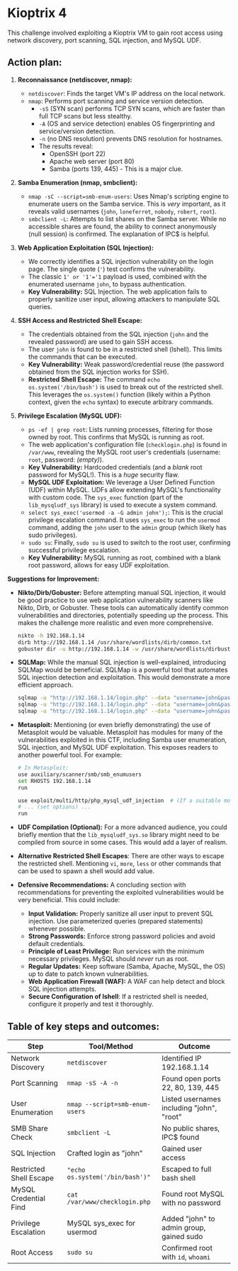 # Kioptrix 4

This challenge involved exploiting a Kioptrix VM to gain root access using network discovery, port scanning, SQL injection, and MySQL UDF.

## Action plan:

1.  **Reconnaissance (netdiscover, nmap):**
    *   `netdiscover`:  Finds the target VM's IP address on the local network.
    *   `nmap`:  Performs port scanning and service version detection. 
        *   `-sS` (SYN scan) performs TCP SYN scans, which are faster than full TCP scans but less stealthy.
        *   `-A` (OS and service detection) enables OS fingerprinting and service/version detection.
        *   `-n` (no DNS resolution) prevents DNS resolution for hostnames.
        *   The results reveal:
            *   OpenSSH (port 22)
            *   Apache web server (port 80)
            *   Samba (ports 139, 445) - This is a major clue.

2.  **Samba Enumeration (nmap, smbclient):**
    *   `nmap -sC --script=smb-enum-users`: Uses Nmap's scripting engine to enumerate users on the Samba service.  This is *very* important, as it reveals valid usernames (`john`, `loneferret`, `nobody`, `robert`, `root`).
    *   `smbclient -L`: Attempts to list shares on the Samba server.  While no accessible shares are found, the ability to connect anonymously (null session) is confirmed. The explanation of IPC$ is helpful.

3.  **Web Application Exploitation (SQL Injection):**
    *   We correctly identifies a SQL injection vulnerability on the login page. The single quote (`'`) test confirms the vulnerability.
    *   The classic `1' or '1'='1` payload is used, combined with the enumerated username `john`, to bypass authentication. 
    *   **Key Vulnerability:**  SQL Injection.  The web application fails to properly sanitize user input, allowing attackers to manipulate SQL queries.

4.  **SSH Access and Restricted Shell Escape:**
    *   The credentials obtained from the SQL injection (`john` and the revealed password) are used to gain SSH access.
    *   The user `john` is found to be in a restricted shell (lshell). This limits the commands that can be executed.
    *   **Key Vulnerability:**  Weak password/credential reuse (the password obtained from the SQL injection works for SSH).
    *   **Restricted Shell Escape:** The command `echo os.system('/bin/bash')` is used to break out of the restricted shell.  This leverages the `os.system()` function (likely within a Python context, given the `echo` syntax) to execute arbitrary commands.

5.  **Privilege Escalation (MySQL UDF):**
    *   `ps -ef | grep root`:  Lists running processes, filtering for those owned by root. This confirms that MySQL is running as root.
    *   The web application's configuration file (`checklogin.php`) is found in `/var/www`, revealing the MySQL root user's credentials (username: `root`, password:  *(empty)*).
    *   **Key Vulnerability:**  Hardcoded credentials (and a *blank* root password for MySQL!). This is a *huge* security flaw.
    *   **MySQL UDF Exploitation:** We leverage a User Defined Function (UDF) within MySQL. UDFs allow extending MySQL's functionality with custom code. The `sys_exec` function (part of the `lib_mysqludf_sys` library) is used to execute a system command.
    *   `select sys_exec('usermod -a -G admin john');`: This is the crucial privilege escalation command. It uses `sys_exec` to run the `usermod` command, adding the `john` user to the `admin` group (which likely has sudo privileges).
    *   `sudo su`:  Finally, `sudo su` is used to switch to the root user, confirming successful privilege escalation.
    *  **Key Vulnerability:** MySQL running as root, combined with a blank root password, allows for easy UDF exploitation.

**Suggestions for Improvement:**

*   **Nikto/Dirb/Gobuster:** Before attempting manual SQL injection, it would be good practice to use web application vulnerability scanners like Nikto, Dirb, or Gobuster. These tools can automatically identify common vulnerabilities and directories, potentially speeding up the process. This makes the challenge more realistic and even more comprehensive.

    ```zsh
    nikto -h 192.168.1.14
    dirb http://192.168.1.14 /usr/share/wordlists/dirb/common.txt
    gobuster dir -u http://192.168.1.14 -w /usr/share/wordlists/dirbuster/directory-list-2.3-medium.txt -x php,txt,html
    ```

*   **SQLMap:** While the manual SQL injection is well-explained, introducing SQLMap would be beneficial. SQLMap is a powerful tool that automates SQL injection detection and exploitation.  This would demonstrate a more efficient approach.

    ```zsh
    sqlmap -u "http://192.168.1.14/login.php" --data "username=john&password=1" --level=5 --risk=3 --dbs  # Enumerate databases
    sqlmap -u "http://192.168.1.14/login.php" --data "username=john&password=1" --level=5 --risk=3 -D members --tables # Enumerate tables in 'members'
    sqlmap -u "http://192.168.1.14/login.php" --data "username=john&password=1" --level=5 --risk=3 -D members -T members --dump # Dump the 'members' table
    ```

*   **Metasploit:**  Mentioning (or even briefly demonstrating) the use of Metasploit would be valuable.  Metasploit has modules for many of the vulnerabilities exploited in this CTF, including Samba user enumeration, SQL injection, and MySQL UDF exploitation. This exposes readers to another powerful tool.  For example:

    ```zsh
    # In Metasploit:
    use auxiliary/scanner/smb/smb_enumusers
    set RHOSTS 192.168.1.14
    run

    use exploit/multi/http/php_mysql_udf_injection  # (If a suitable module exists)
    # ... (set options) ...
    run
    ```

*   **UDF Compilation (Optional):** For a more advanced audience, you could briefly mention that the `lib_mysqludf_sys.so` library might need to be compiled from source in some cases. This would add a layer of realism.

* **Alternative Restricted Shell Escapes**: There are other ways to escape the restricted shell. Mentioning `vi`, `more`, `less` or other commands that can be used to spawn a shell would add value.

* **Defensive Recommendations:**  A concluding section with recommendations for preventing the exploited vulnerabilities would be very beneficial. This could include:
    *   **Input Validation:**  Properly sanitize all user input to prevent SQL injection.  Use parameterized queries (prepared statements) whenever possible.
    *   **Strong Passwords:**  Enforce strong password policies and avoid default credentials.
    *   **Principle of Least Privilege:**  Run services with the minimum necessary privileges.  MySQL should *never* run as root.
    *   **Regular Updates:**  Keep software (Samba, Apache, MySQL, the OS) up to date to patch known vulnerabilities.
    *   **Web Application Firewall (WAF):**  A WAF can help detect and block SQL injection attempts.
    *  **Secure Configuration of lshell**: If a restricted shell is needed, configure it properly and test it thoroughly.

## Table of key steps and outcomes:

| Step | Tool/Method | Outcome |
| --- | --- | --- |
| Network Discovery | `netdiscover` | Identified IP 192.168.1.14 |
| Port Scanning | `nmap -sS -A -n` | Found open ports 22, 80, 139, 445 |
| User Enumeration | `nmap --script=smb-enum-users` | Listed usernames including "john", "root" |
| SMB Share Check | `smbclient -L` | No public shares, IPC$ found |
| SQL Injection | Crafted login as "john" | Gained user access |
| Restricted Shell Escape | `"echo os.system('/bin/bash')"` | Escaped to full bash shell |
| MySQL Credential Find | `cat /var/www/checklogin.php` | Found root MySQL with no password |
| Privilege Escalation | MySQL sys_exec for usermod | Added "john" to admin group, gained sudo |
| Root Access | `sudo su` | Confirmed root with `id`, `whoami` |
